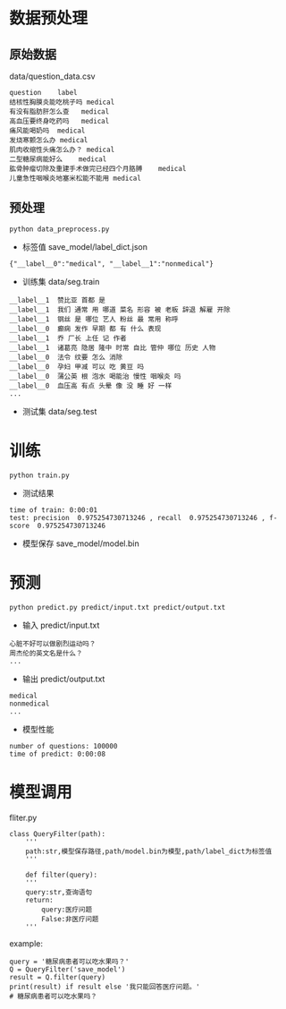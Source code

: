 # 数据预处理
## 原始数据

data/question_data.csv

```
question	label
结核性胸膜炎能吃桃子吗	medical
有没有脂肪肝怎么查	medical
高血压要终身吃药吗	medical
痛风能喝奶吗	medical
发烧寒颤怎么办	medical
肌肉收缩性头痛怎么办？	medical
二型糖尿病能好么	medical
肱骨肿瘤切除及重建手术做完已经四个月胳膊	medical
儿童急性咽喉炎地塞米松能不能用	medical
```

## 预处理
```
python data_preprocess.py
```

- 标签值 save_model/label_dict.json
```
{"__label__0":"medical", "__label__1":"nonmedical"}
```

- 训练集 data/seg.train
```
__label__1	赞比亚 首都 是
__label__1	我们 通常 用 哪道 菜名 形容 被 老板 辞退 解雇 开除
__label__1	钢丝 是 哪位 艺人 粉丝 最 常用 称呼
__label__0	癫痫 发作 早期 都 有 什么 表现
__label__1	乔 厂长 上任 记 作者
__label__1	诸葛亮 隐居 隆中 时常 自比 管仲 哪位 历史 人物
__label__0	法令 纹要 怎么 消除
__label__0	孕妇 甲减 可以 吃 黄豆 吗
__label__0	蒲公英 根 泡水 喝能治 慢性 咽喉炎 吗
__label__0	血压高 有点 头晕 像 没 睡 好 一样
...
```

- 测试集 data/seg.test

# 训练
```
python train.py
```

- 测试结果
```
time of train: 0:00:01
test: precision  0.975254730713246 , recall  0.975254730713246 , f-score  0.975254730713246
```

- 模型保存 save_model/model.bin

# 预测
```
python predict.py predict/input.txt predict/output.txt
```
- 输入 predict/input.txt
```
心脏不好可以做剧烈运动吗？
周杰伦的英文名是什么？
...
```

- 输出 predict/output.txt
```
medical
nonmedical
...
```

- 模型性能
```
number of questions: 100000
time of predict: 0:00:08
```
# 模型调用

fliter.py
```
class QueryFilter(path):
	'''
	path:str,模型保存路径,path/model.bin为模型,path/label_dict为标签值
	'''
	
	def filter(query):
	'''
	query:str,查询语句
	return:
		query:医疗问题
		False:非医疗问题
	'''
```

example:
```
query = '糖尿病患者可以吃水果吗？'
Q = QueryFilter('save_model')
result = Q.filter(query)
print(result) if result else '我只能回答医疗问题。'
# 糖尿病患者可以吃水果吗？
```